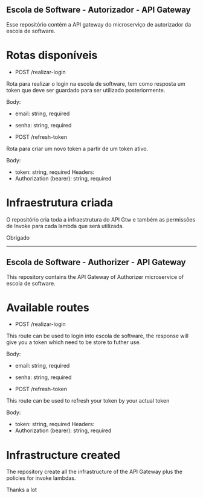 ## Escola de Software - Autorizador - API Gateway

Esse repositório contém a API gateway do microserviço de autorizador da escola de software.

# Rotas disponíveis

- POST /realizar-login

Rota para realizar o login na escola de software, tem como resposta um token que deve ser guardado para ser utilizado posteriormente.

Body:
- email: string, required
- senha: string, required

- POST /refresh-token

Rota para criar um novo token a partir de um token ativo.

Body:
- token: string, required
Headers:
- Authorization (bearer): string, required

# Infraestrutura criada

O repositório cria toda a infraestrutura do API Gtw e também as permissões de Invoke para cada lambda que será utilizada.

Obrigado

<hr/>

## Escola de Software - Authorizer - API Gateway

This repository contains the API Gateway of Authorizer microservice of escola de software.

# Available routes

- POST /realizar-login

This route can be used to login into escola de software, the response will give you a token which need to be store to futher use.

Body:
- email: string, required
- senha: string, required

- POST /refresh-token

This route can be used to refresh your token by your actual token

Body:
- token: string, required
Headers:
- Authorization (bearer): string, required

# Infrastructure created

The repository create all the infrastructure of the API Gateway plus the policies for invoke lambdas.

Thanks a lot